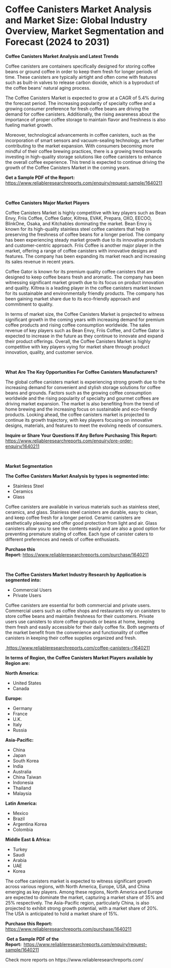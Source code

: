 <p><h1>Coffee Canisters Market Analysis and Market Size: Global Industry Overview, Market Segmentation and Forecast (2024 to 2031)</h1></p><p><strong>Coffee Canisters Market Analysis and Latest Trends</strong></p>
<p><p>Coffee canisters are containers specifically designed for storing coffee beans or ground coffee in order to keep them fresh for longer periods of time. These canisters are typically airtight and often come with features such as built-in valves to release carbon dioxide, which is a byproduct of the coffee beans' natural aging process.</p><p>The Coffee Canisters Market is expected to grow at a CAGR of 5.4% during the forecast period. The increasing popularity of specialty coffee and a growing consumer preference for fresh coffee beans are driving the demand for coffee canisters. Additionally, the rising awareness about the importance of proper coffee storage to maintain flavor and freshness is also fueling market growth.</p><p>Moreover, technological advancements in coffee canisters, such as the incorporation of smart sensors and vacuum-sealing technology, are further contributing to the market expansion. With consumers becoming more mindful of their coffee brewing practices, there is a growing trend towards investing in high-quality storage solutions like coffee canisters to enhance the overall coffee experience. This trend is expected to continue driving the growth of the Coffee Canisters Market in the coming years.</p></p>
<p><strong>Get a Sample PDF of the Report:&nbsp;</strong> <a href="https://www.reliableresearchreports.com/enquiry/request-sample/1640211">https://www.reliableresearchreports.com/enquiry/request-sample/1640211</a></p>
<p>&nbsp;</p>
<p><strong>Coffee Canisters Major Market Players</strong></p>
<p><p>Coffee Canisters Market is highly competitive with key players such as Bean Envy, Friis Coffee, Coffee Gator, Kiltrea, EVAK, Prepara, OXO, EECOO, BlinkOne, Osaka, and Kitchables dominating the market. Bean Envy is known for its high-quality stainless steel coffee canisters that help in preserving the freshness of coffee beans for a longer period. The company has been experiencing steady market growth due to its innovative products and customer-centric approach. Friis Coffee is another major player in the market, offering a range of coffee canisters with innovative designs and features. The company has been expanding its market reach and increasing its sales revenue in recent years.</p><p>Coffee Gator is known for its premium quality coffee canisters that are designed to keep coffee beans fresh and aromatic. The company has been witnessing significant market growth due to its focus on product innovation and quality. Kiltrea is a leading player in the coffee canisters market known for its sustainable and environmentally friendly products. The company has been gaining market share due to its eco-friendly approach and commitment to quality.</p><p>In terms of market size, the Coffee Canisters Market is projected to witness significant growth in the coming years with increasing demand for premium coffee products and rising coffee consumption worldwide. The sales revenue of key players such as Bean Envy, Friis Coffee, and Coffee Gator is expected to increase in the future as they continue to innovate and expand their product offerings. Overall, the Coffee Canisters Market is highly competitive with key players vying for market share through product innovation, quality, and customer service.</p></p>
<p>&nbsp;</p>
<p><strong>What Are The Key Opportunities For Coffee Canisters Manufacturers?</strong></p>
<p><p>The global coffee canisters market is experiencing strong growth due to the increasing demand for convenient and stylish storage solutions for coffee beans and grounds. Factors such as the growing coffee consumption worldwide and the rising popularity of specialty and gourmet coffees are driving market expansion. The market is also benefiting from the trend of home brewing and the increasing focus on sustainable and eco-friendly products. Looking ahead, the coffee canisters market is projected to continue its growth trajectory, with key players focusing on innovative designs, materials, and features to meet the evolving needs of consumers.</p></p>
<p><strong>Inquire or Share Your Questions If Any Before Purchasing This Report:</strong> <a href="https://www.reliableresearchreports.com/enquiry/pre-order-enquiry/1640211">https://www.reliableresearchreports.com/enquiry/pre-order-enquiry/1640211</a></p>
<p>&nbsp;</p>
<p><strong>Market Segmentation</strong></p>
<p><strong>The Coffee Canisters Market Analysis by types is segmented into:</strong></p>
<p><ul><li>Stainless Steel</li><li>Ceramics</li><li>Glass</li></ul></p>
<p><p>Coffee canisters are available in various materials such as stainless steel, ceramics, and glass. Stainless steel canisters are durable, easy to clean, and keep coffee fresh for a longer period. Ceramic canisters are aesthetically pleasing and offer good protection from light and air. Glass canisters allow you to see the contents easily and are also a good option for preventing premature staling of coffee. Each type of canister caters to different preferences and needs of coffee enthusiasts.</p></p>
<p><strong>Purchase this Report:&nbsp;</strong><a href="https://www.reliableresearchreports.com/purchase/1640211">https://www.reliableresearchreports.com/purchase/1640211</a></p>
<p>&nbsp;</p>
<p><strong>The Coffee Canisters Market Industry Research by Application is segmented into:</strong></p>
<p><ul><li>Commercial Users</li><li>Private Users</li></ul></p>
<p><p>Coffee canisters are essential for both commercial and private users. Commercial users such as coffee shops and restaurants rely on canisters to store coffee beans and maintain freshness for their customers. Private users use canisters to store coffee grounds or beans at home, keeping them fresh and easily accessible for their daily coffee fix. Both segments of the market benefit from the convenience and functionality of coffee canisters in keeping their coffee supplies organized and fresh.</p></p>
<p><a href="https://www.reliableresearchreports.com/coffee-canisters-r1640211">&nbsp;https://www.reliableresearchreports.com/coffee-canisters-r1640211</a></p>
<p><strong>In terms of Region, the Coffee Canisters Market Players available by Region are:</strong></p>
<p>
    <p> <strong> North America: </strong>
        <ul>
            <li>United States</li>
            <li>Canada</li>
        </ul>
        </p> 
    <p> <strong> Europe: </strong>
        <ul>
            <li>Germany</li>
            <li>France</li>
            <li>U.K.</li>
            <li>Italy</li>
            <li>Russia</li>
        </ul>
        </p> 
    <p> <strong> Asia-Pacific: </strong>
        <ul>
            <li>China</li>
            <li>Japan</li>
            <li>South Korea</li>
            <li>India</li>
            <li>Australia</li>
            <li>China Taiwan</li>
            <li>Indonesia</li>
            <li>Thailand</li>
            <li>Malaysia</li>
        </ul>
        </p> 
    <p> <strong> Latin America: </strong>
        <ul>
            <li>Mexico</li>
            <li>Brazil</li>
            <li>Argentina Korea</li>
            <li>Colombia</li>
        </ul>
        </p> 
    <p> <strong> Middle East & Africa: </strong>
        <ul>
            <li>Turkey</li>
            <li>Saudi</li>
            <li>Arabia</li>
            <li>UAE</li>
            <li>Korea</li>
        </ul>
    </p>
    </p>
<p><p>The coffee canisters market is expected to witness significant growth across various regions, with North America, Europe, USA, and China emerging as key players. Among these regions, North America and Europe are expected to dominate the market, capturing a market share of 35% and 25% respectively. The Asia-Pacific region, particularly China, is also projected to exhibit strong growth potential, with a market share of 20%. The USA is anticipated to hold a market share of 15%.</p></p>
<p><strong>Purchase this Report: </strong><a href="https://www.reliableresearchreports.com/purchase/1640211">https://www.reliableresearchreports.com/purchase/1640211</a></p>
<p>&nbsp;<strong>Get a Sample PDF of the Report:&nbsp;&nbsp;</strong><a href="https://www.reliableresearchreports.com/enquiry/request-sample/1640211">https://www.reliableresearchreports.com/enquiry/request-sample/1640211</a></p>
<p><strong></strong></p>
<p>Check more reports on https://www.reliableresearchreports.com/</p>